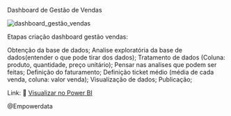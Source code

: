 Dashboard de Gestão de Vendas

![dashboard_gestão_vendas](https://github.com/user-attachments/assets/f90aeccb-4a94-4105-ada1-fbcb70f70ca3)


Etapas criação dashboard gestão vendas:

Obtenção da base de dados;
Analise exploratória da base de dados(entender o que pode tirar dos dados);
Tratamento de dados (Coluna: produto, quantidade, preço unitário);
Pensar nas analises que podem ser feitas;
Definição do faturamento;
Definição ticket médio (média de cada venda, coluna: valor venda);
Visualização de dados;
Publicação;

Link: :link: <a href="https://app.powerbi.com/groups/me/reports/a9ab297f-17fe-4912-b224-9696c6153db9?ctid=e13ad2a9-9987-4e58-98fb-e610c84471d5&pbi_source=linkShare">Visualizar no Power BI</a>

@Empowerdata
